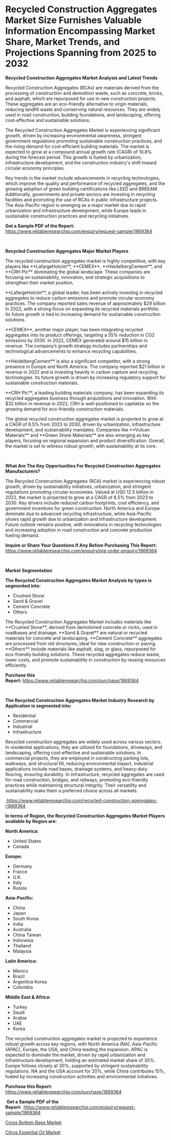 <p><h1>Recycled Construction Aggregates Market Size Furnishes Valuable Information Encompassing Market Share, Market Trends, and Projections Spanning from 2025 to 2032</h1></p><p><strong>Recycled Construction Aggregates Market Analysis and Latest Trends</strong></p>
<p><p>Recycled Construction Aggregates (RCAs) are materials derived from the processing of construction and demolition waste, such as concrete, bricks, and asphalt, which are repurposed for use in new construction projects. These aggregates are an eco-friendly alternative to virgin materials, reducing landfill waste and conserving natural resources. They are widely used in road construction, building foundations, and landscaping, offering cost-effective and sustainable solutions.</p><p>The Recycled Construction Aggregates Market is experiencing significant growth, driven by increasing environmental awareness, stringent government regulations promoting sustainable construction practices, and the rising demand for cost-efficient building materials. The market is expected to grow at a compound annual growth rate (CAGR) of 10.8% during the forecast period. This growth is fueled by urbanization, infrastructure development, and the construction industry's shift toward circular economy principles.</p><p>Key trends in the market include advancements in recycling technologies, which improve the quality and performance of recycled aggregates, and the growing adoption of green building certifications like LEED and BREEAM. Additionally, governments and private sectors are investing in recycling facilities and promoting the use of RCAs in public infrastructure projects. The Asia-Pacific region is emerging as a major market due to rapid urbanization and infrastructure development, while Europe leads in sustainable construction practices and recycling initiatives.</p></p>
<p><strong>Get a Sample PDF of the Report:&nbsp;</strong> <a href="https://www.reliableresearchiq.com/enquiry/request-sample/1869364?utm_campaign=104&utm_medium=2&utm_source=Github&utm_content=ia&utm_term=25012025&utm_id=recycled-construction-aggregates">https://www.reliableresearchiq.com/enquiry/request-sample/1869364</a></p>
<p>&nbsp;</p>
<p><strong>Recycled Construction Aggregates Major Market Players</strong></p>
<p><p>The recycled construction aggregates market is highly competitive, with key players like **LafargeHolcim**, **CEMEX**, **HeidelbergCement**, and **CRH Plc** dominating the global landscape. These companies are focusing on sustainability, innovation, and strategic acquisitions to strengthen their market position.</p><p>**LafargeHolcim**, a global leader, has been actively investing in recycled aggregates to reduce carbon emissions and promote circular economy practices. The company reported sales revenue of approximately $29 billion in 2022, with a strong focus on expanding its recycled materials portfolio. Its future growth is tied to increasing demand for sustainable construction solutions.</p><p>**CEMEX**, another major player, has been integrating recycled aggregates into its product offerings, targeting a 55% reduction in CO2 emissions by 2030. In 2022, CEMEX generated around $15 billion in revenue. The company’s growth strategy includes partnerships and technological advancements to enhance recycling capabilities.</p><p>**HeidelbergCement** is also a significant competitor, with a strong presence in Europe and North America. The company reported $21 billion in revenue in 2022 and is investing heavily in carbon capture and recycling technologies. Its future growth is driven by increasing regulatory support for sustainable construction materials.</p><p>**CRH Plc**, a leading building materials company, has been expanding its recycled aggregates business through acquisitions and innovation. With $32 billion in revenue in 2022, CRH is well-positioned to capitalize on the growing demand for eco-friendly construction materials.</p><p>The global recycled construction aggregates market is projected to grow at a CAGR of 6.5% from 2023 to 2030, driven by urbanization, infrastructure development, and sustainability mandates. Companies like **Vulcan Materials** and **Green Stone Materials** are also emerging as key players, focusing on regional expansion and product diversification. Overall, the market is set to witness robust growth, with sustainability at its core.</p></p>
<p>&nbsp;</p>
<p><strong>What Are The Key Opportunities For Recycled Construction Aggregates Manufacturers?</strong></p>
<p><p>The Recycled Construction Aggregates (RCA) market is experiencing robust growth, driven by sustainability initiatives, urbanization, and stringent regulations promoting circular economies. Valued at USD 12.5 billion in 2022, the market is projected to grow at a CAGR of 8.5% from 2023 to 2030. Key drivers include reduced carbon footprints, cost efficiency, and government incentives for green construction. North America and Europe dominate due to advanced recycling infrastructure, while Asia-Pacific shows rapid growth due to urbanization and infrastructure development. Future outlook remains positive, with innovations in recycling technologies and increasing adoption in road construction and concrete production fueling demand.</p></p>
<p><strong>Inquire or Share Your Questions If Any Before Purchasing This Report:</strong> <a href="https://www.reliableresearchiq.com/enquiry/pre-order-enquiry/1869364?utm_campaign=104&utm_medium=2&utm_source=Github&utm_content=ia&utm_term=25012025&utm_id=recycled-construction-aggregates">https://www.reliableresearchiq.com/enquiry/pre-order-enquiry/1869364</a></p>
<p>&nbsp;</p>
<p><strong>Market Segmentation</strong></p>
<p><strong>The Recycled Construction Aggregates Market Analysis by types is segmented into:</strong></p>
<p><ul><li>Crushed Stone</li><li>Sand & Gravel</li><li>Cement Concrete</li><li>Others</li></ul></p>
<p><p>The Recycled Construction Aggregates Market includes materials like **Crushed Stone**, derived from demolished concrete or rocks, used in roadbases and drainage. **Sand & Gravel** are natural or recycled materials for concrete and landscaping. **Cement Concrete** aggregates are processed from old structures, ideal for new construction or paving. **Others** include materials like asphalt, slag, or glass, repurposed for eco-friendly building solutions. These recycled aggregates reduce waste, lower costs, and promote sustainability in construction by reusing resources efficiently.</p></p>
<p><strong>Purchase this Report:&nbsp;</strong><a href="https://www.reliableresearchiq.com/purchase/1869364?utm_campaign=104&utm_medium=2&utm_source=Github&utm_content=ia&utm_term=25012025&utm_id=recycled-construction-aggregates">https://www.reliableresearchiq.com/purchase/1869364</a></p>
<p>&nbsp;</p>
<p><strong>The Recycled Construction Aggregates Market Industry Research by Application is segmented into:</strong></p>
<p><ul><li>Residential</li><li>Commercial</li><li>Industrial</li><li>Infrastructure</li></ul></p>
<p><p>Recycled construction aggregates are widely used across various sectors. In residential applications, they are utilized for foundations, driveways, and landscaping, offering cost-effective and sustainable solutions. In commercial projects, they are employed in constructing parking lots, walkways, and structural fill, reducing environmental impact. Industrial applications include road bases, drainage systems, and heavy-duty flooring, ensuring durability. In infrastructure, recycled aggregates are used for road construction, bridges, and railways, promoting eco-friendly practices while maintaining structural integrity. Their versatility and sustainability make them a preferred choice across all markets.</p></p>
<p><a href="https://www.reliableresearchiq.com/recycled-construction-aggregates-r1869364?utm_campaign=104&utm_medium=2&utm_source=Github&utm_content=ia&utm_term=25012025&utm_id=recycled-construction-aggregates">&nbsp;https://www.reliableresearchiq.com/recycled-construction-aggregates-r1869364</a></p>
<p><strong>In terms of Region, the Recycled Construction Aggregates Market Players available by Region are:</strong></p>
<p>
    <p> <strong> North America: </strong>
        <ul>
            <li>United States</li>
            <li>Canada</li>
        </ul>
        </p> 
    <p> <strong> Europe: </strong>
        <ul>
            <li>Germany</li>
            <li>France</li>
            <li>U.K.</li>
            <li>Italy</li>
            <li>Russia</li>
        </ul>
        </p> 
    <p> <strong> Asia-Pacific: </strong>
        <ul>
            <li>China</li>
            <li>Japan</li>
            <li>South Korea</li>
            <li>India</li>
            <li>Australia</li>
            <li>China Taiwan</li>
            <li>Indonesia</li>
            <li>Thailand</li>
            <li>Malaysia</li>
        </ul>
        </p> 
    <p> <strong> Latin America: </strong>
        <ul>
            <li>Mexico</li>
            <li>Brazil</li>
            <li>Argentina Korea</li>
            <li>Colombia</li>
        </ul>
        </p> 
    <p> <strong> Middle East & Africa: </strong>
        <ul>
            <li>Turkey</li>
            <li>Saudi</li>
            <li>Arabia</li>
            <li>UAE</li>
            <li>Korea</li>
        </ul>
    </p>
    </p>
<p><p>The recycled construction aggregates market is projected to experience robust growth across key regions, with North America (NA), Asia-Pacific (APAC), Europe, the USA, and China leading the expansion. APAC is expected to dominate the market, driven by rapid urbanization and infrastructure development, holding an estimated market share of 35%. Europe follows closely at 30%, supported by stringent sustainability regulations. NA and the USA account for 20%, while China contributes 15%, fueled by increasing construction activities and environmental initiatives.</p></p>
<p><strong>Purchase this Report: </strong><a href="https://www.reliableresearchiq.com/purchase/1869364?utm_campaign=104&utm_medium=2&utm_source=Github&utm_content=ia&utm_term=25012025&utm_id=recycled-construction-aggregates">https://www.reliableresearchiq.com/purchase/1869364</a></p>
<p>&nbsp;<strong>Get a Sample PDF of the Report:&nbsp;&nbsp;</strong><a href="https://www.reliableresearchiq.com/enquiry/request-sample/1869364?utm_campaign=104&utm_medium=2&utm_source=Github&utm_content=ia&utm_term=25012025&utm_id=recycled-construction-aggregates">https://www.reliableresearchiq.com/enquiry/request-sample/1869364</a></p>
<p><strong></strong></p>
<p><p><a href="https://github.com/vilehoaguy/Market-Research-Report-List-1/blob/main/cross-bottom-bags-market.md?utm_campaign=104&utm_medium=2&utm_source=Github&utm_content=ia&utm_term=25012025&utm_id=recycled-construction-aggregates">Cross Bottom Bags Market</a></p><p><a href="https://github.com/rahebeinum/Market-Research-Report-List-1/blob/main/citrus-essential-oil-market.md?utm_campaign=104&utm_medium=2&utm_source=Github&utm_content=ia&utm_term=25012025&utm_id=recycled-construction-aggregates">Citrus Essential Oil Market</a></p></p>